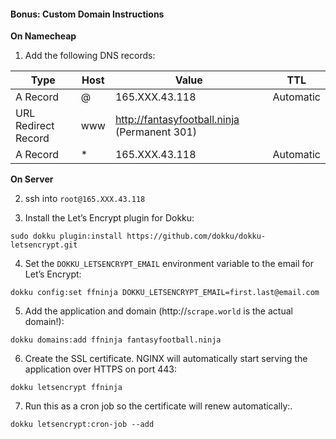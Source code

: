 #### Bonus: Custom Domain Instructions



**On Namecheap**

1. Add the following DNS records:

| Type                | Host | Value                                        | TTL       |
| ------------------- | ---- | -------------------------------------------- | --------- |
| A Record            | @    | 165.XXX.43.118                               | Automatic |
| URL Redirect Record | www  | http://fantasyfootball.ninja (Permanent 301) |           |
| A Record            | *    | 165.XXX.43.118                               | Automatic |

**On Server**

2. ssh into `root@165.XXX.43.118`

3. Install the Let’s Encrypt plugin for Dokku:

```
sudo dokku plugin:install https://github.com/dokku/dokku-letsencrypt.git
```

4. Set the `DOKKU_LETSENCRYPT_EMAIL` environment variable to the email for Let’s Encrypt:

```
dokku config:set ffninja DOKKU_LETSENCRYPT_EMAIL=first.last@email.com
```

5. Add the application and domain (http://`scrape.world` is the actual domain!):

```
dokku domains:add ffninja fantasyfootball.ninja
```

6. Create the SSL certificate. NGINX will automatically start serving the application over HTTPS on port 443:

```
dokku letsencrypt ffninja
```

7. Run this as a cron job so the certificate will renew automatically:.

```
dokku letsencrypt:cron-job --add
```

